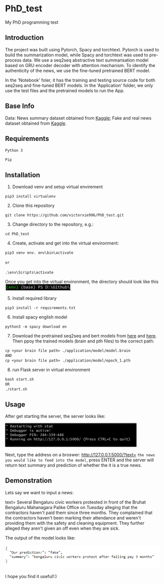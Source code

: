 PhD_test
====
My PhD programming test

Introduction
-------
The project was built using Pytorch, Spacy and torchtext. Pytorch is used to build the summarization model, while Spacy and torchtext was used to pre-process data. We use a seq2seq abstractive text summarisation model based on GRU encoder decoder with attention mechanism. To identify the authenticity of the news, we use the fine-tuned pretrained BERT model.

In the 'Notebook' foler, it has the training and testing source code for both seq2seq and fine-tuned BERT models. In the 'Application' folder, we only use the test files and the pretrained models to run the App.

Base Info
-------
Data: News summary dataset obtained from [Kaggle](https://www.kaggle.com/sunnysai12345/news-summary?select=news_summary_more.csv); Fake and real news dataset obtained from [Kaggle](https://www.kaggle.com/clmentbisaillon/fake-and-real-news-dataset).


Requirements
-------
```
Python 3
```

```
Pip
```


Installation
-------
1. Download venv and setup virtual envirement
```
pip3 install virtualenv
```
2. Clone this repository
```
git clone https://github.com/victorxie996/PhD_test.git
```
3.  Change directory to the repository, e.g.:
```
cd PhD_test
```
4. Create, activate and get into the virtual environment:
```
pip3 venv env. env\bin\activate

or 

.\env\Scripts\activate
```
Once you get into the virtual environment, the directory should look like this ![image](https://github.com/victorxie996/PhD_test/blob/main/demo/env.png).


5. Install required library
```
pip3 install -r requirements.txt
```
6. Install spacy english model
```
python3 -m spacy download en
```
7. Download the pretrained seq2seq and bert models from [here](https://drive.google.com/file/d/1mw0VENGVosXo0yct7KRXxq6LPNPVJDNT/view?usp=sharing) and [here](https://drive.google.com/file/d/1M5Go5VM-fsXpvYfPxMH1vvnphVa4hHBu/view?usp=sharing). Then ppoy the trained models (brain and pth files) to the correct path:
```
cp <your brain file path> ./application/model/model.brain 
AND
cp <your brain file path> ./application/model/epoch_1.pth 
```
8. run Flask server in virtual environment
```
bash start.sh
OR
./start.sh
```

Usage
-------
After get starting the server, the server looks like: 

![image](https://github.com/victorxie996/PhD_test/blob/main/demo/bug_img.png)

Next, type the address on a broswer: http://127.0.0.1:5000/?text= ```the news you would like to feed into the model```, press ENTER and the server will return text summary and prediction of whether the it is a true news.

Demonstration
-------
Lets say we want to input a news:

text= Several Bengaluru civic workers protested in front of the Bruhat Bengaluru Mahanagara Palike Office on Tuesday alleging that the contractors haven't paid them since three months. They complained that the contractors haven't been marking their attendance and weren't providing them with the safety and cleaning equipment. They further alleged they aren't given an off even when they are sick.


The output of the model looks like: 

![image](https://github.com/victorxie996/PhD_test/blob/main/demo/result_1.png)

I hope you find it useful!:)
